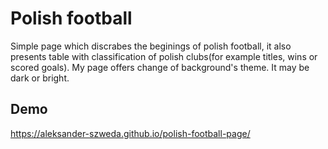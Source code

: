 # Polish football
Simple page which discrabes the beginings of polish football, it also presents table with classification of polish clubs(for example titles, wins or scored goals). My page offers change of background's theme.
It may be dark or bright.
## Demo
https://aleksander-szweda.github.io/polish-football-page/
